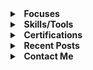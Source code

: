 <details>
  <summary><b>&nbsp;&nbsp;Focuses</b></summary>
  <br/>

 - Cybersecurity 
 - Open-Source Intelligence
 - Operations Security
 - Open-Source Software Development
</details> 

<details>
  <summary><b>&nbsp;&nbsp;Skills/Tools</b></summary>
  <br/>

 - Golang
 - HTML, CSS, & JS
 - Microsoft Office
 - Git 
 - VSCode
</details> 

<details>
  <summary><b>&nbsp;&nbsp;Certifications</b></summary>
  <br/>

 - Microsoft Office Specialist: Master
 - LE-1: Linux Essentials
</details> 


<details>
  <summary><b>&nbsp;&nbsp;Recent Posts</b></summary>
  <br>
  
 - **Tempest** - Leveraging paste sites as a medium for the discovery of objectionable and infringing materials.: [https://ax-i-om.github.io/p/tempest/](https://ax-i-om.github.io/p/tempest/)
 - **Bootleg Buskill** - An Improvised Buskill cable: [https://ax-i-om.github.io/p/bootleg-buskill/](https://ax-i-om.github.io/p/bootleg-buskill/)
</details>

<details>
  <summary><b>&nbsp;&nbsp;Contact Me</b></summary>
  <br>
  
 - **Email**: addressaxiom@pm.me
 - **PGP**: <br>
```
-----BEGIN PGP PUBLIC KEY BLOCK-----

mQINBGUZ5ckBEADrqWqIN/nfUzbb7SS5zAaBA8Ire+wg8NMru5pGb44aXeWGAfzf
BFH3pBoRQd8WcJiHXoKejjOJiVylX+L3TSxNVjslZriYUF+iVfcsVLJYk06dzetV
wQ089YPGWWorCWdGi/TBxzILGEWpkQJu74gHkXGpdzGneoc3X9RAFW7d06qCJuDy
JkLjro94WXMbNNh1Bq/MMe+bJ2zKF9FuT2qc+D3tNg9Lb5gVCMrXtqiRPhA4sw67
FPlVAFHMdrXIYRp/HmyUj8V6TGQr0kUjPwarbOj+aomGlGTPzSllWhoGX+RNFzpk
Un95EpIIpnKh9r9QPf3QAQsualf5ycXdfJ6eoYJVnc1yWQU5Jo0zF7QnLHrzDxs8
mgYqWLS2fjOaV4LReORae6QzJTUqubAoogd7sFoRDTpHVaSg2N3MxeOfqnadWkvv
ZrsUKJPMVz5XpkouM8YhOPOXxhkUZrfo8EaFrwabFLEgcgBH4IdWIs4vtT6DII8o
QlTT1FByWSmb1mPwYIooRHMLwzhDVPrgvzpOhzkHbPd4n/Iwc6oPUZ+4DVrcnGqx
8NcjHtUc/UR4PmJb8OPMFvZDkQGIUymR0muWW52wZDeIyc4AOh2mOdcuyLWml0NZ
niXTtIHCzEl662Lm9EQAbMzo3SFNpIf6+VVZtTswfhpkwfixV645gIZmfwARAQAB
tBpBeGlvbSA8YWRkcmVzc2F4aW9tQHBtLm1lPokCVAQTAQoAPhYhBMaKnAOrwaym
KKY51DMEAfitFnckBQJlGeXJAhsvBQkAJ40ABQsJCAcCBhUKCQgLAgQWAgMBAh4B
AheAAAoJEDMEAfitFnckn5gP/Rd9p2jdHS987XYZTbdGWGaRiuP5/2ux6+DAtzlk
w8Ff+3b7cHfYcqtPgplL5eTNGmi2EXSXwuZlHuHoHVrqQ5Zfyzagm6sVGNzpmcz4
j6mUmIQiG8ywZU5AMWR7pKDLimqnGoY+wT8h5NYa8yn/3RnWoYzbg+a5f/TNR1SF
cqVUJT41UmHTe4s+S6VrJgFylakXAEf0XCMK9Rz4MCbtH3LJyE5VKZf3kmxfAK6t
BDwItR59fp1IvI3NXpSV+CtHGs/TqYxau5/koCfJAP9pzE/s5e3L5ufWseS8zv6Z
lJ732TEHSOGVIp8luGssnSx1tpPAwAhfUs2iHf4Z6hiK0nBh9HVuzolPeIqe91nY
yTVqVveclqrvasuJgoi81tNg1EC4SvjhOAAfV+4UdSO5ApBOkKzb/heHxpFVygEa
gnI0NBztDCatdq2NiepdgH/ZCuzqmx56pSi19+wm2DiG0W13xuNfPBHyRYPYxEvT
VnsAZtcaxT9U2zEJtfdLGk7QfAH8//y2DJOYfMCI+AM5GBBz2Z70maDgt+nqaGvE
AkW6iptRni0U/oodLojfn1n5AjiUcybpl3UMwBupgarId1//XUXOPuJxpTkEStaF
1sfNlVmfwpUOQsDwAWxisOP+wEdY5+CU22vlvOV23impEDzbW9dvT5tSdcgtAQGF
Z5SMuQINBGUZ5ckBEAC+ccgpFXTJ2Sbny3IPBKV1VAD1z/iC4m1CMD7b68GaN/S4
f3TGmBYSEzSBXVJDlzt7nvmfwjOVR28Snd/lPx6/ypZrVSlIrUVa2dYJ9wMi7ubR
sqoltzdvp+SGP2IBEJbdRV/5ZsIaskyth0vjQQOCG6rvWnil8ie1h5+/J4xAahtg
saumf9elpQ4LDhGpNGo+PbvVibgAng3oAJzjAeb+BlI7fVujKDIA3GgOkXOjbd3T
DsOKfSdJLehK9wHR3mCzvCZafM8v49sBrvEdMAC32m8FMYT+EOSaBQ1+w4cCmght
Ag7tCjVd8V9gigUQPIthRMbPBsWf3T1/uD10eE7Zycb3l3IIYHW6FYzR8O2IEWeQ
DBtPUVUUXwFjtefj63Nb7aVytzq9hmwa4NM6n4f3nu7f3nAzmOyMTx/u6os0pCe7
Z9Z5ibHNu6L31PzCiIJ8cQXIHUtowVhnBmOBYcSav4jnMpivNkC34kUJalPMP2Y+
LF4phUVjxtC8TIGwptw2JP9NiSDR0qBKTsUyNOwru59CEgrTj3LV+6PdmeKw3JQ5
WVqJ933OskR2qw/ryiWNA3V9uG95mlj1Dn5w43zq+/cAS/Xa08LXo8K7iH/rX7Ee
vQ46m7ZaR6bKPn4TwKcmRcSC0zbsEk4l4i2DrNRN1Sp0kpCo8uBqoQqVGeRasQAR
AQABiQRyBBgBCgAmFiEExoqcA6vBrKYopjnUMwQB+K0WdyQFAmUZ5ckCGy4FCQAn
jQACQAkQMwQB+K0WdyTBdCAEGQEKAB0WIQQAjwvoQT6O5euSJZbNSbbJcXPFMQUC
ZRnlyQAKCRDNSbbJcXPFMcmeD/wMmvMyjNlsTOaRAU2qcErkFAp8jq/H9yXv7Xm0
wBwiRn0DSo8DS3kdjq16yDMgvit0MBcuVecgOhwvvHATcNuB0WLDhANpiu89p6Qj
NginYGj5v2rhwmKXohX7VS7YJBn5ibGiN9DzW1wA+Lpxa7N3uqShTu/tnqVX4VPS
+VBij7MsMig30yg7UQ8ccmuLVKAZ1XNpmyFL0ZZOL6tUiZM8EbPTG5YCa/ACMUeW
07kXDrFfzaW0kEN8F2dtRpsSOvMXGlLWU51drV8giesJ0A5fVyjrMdd/2CjhyYyZ
1jbMWAljfbW6lCrBj9nCuUzH5juWvzxfRt5TdZ0cx4dxxiJIrta2ZKDpmeMrrmZb
SEhg84aDq4AO6bGHy12Jn7G6Ina6EnHSH64/O9xbt0X0KCKHBhMheJUujxHivBqh
Ir8ugY/2W/xCTXhe4cSe7DOxfRTLKD9MpQbm9ywbpfgfvmbz53wut1nFO177iLeQ
GTNNZYXX458wXtCeidWThrJCDAmx540vqLhCvoRD4LcJ2o28T6+ZBbzTk7Xu149p
8VP+9tc2PKQHI/ktNylMJutt6UBRfiRyNqDxbNNiXBveopEXFMpMxQWSAiw/7U4n
ASA0so0Xq5UTHpTouEk0cEC6T6fsEH//CPV3QpyVO+lzBqPIWoE6v1dX8e5NFid5
rzsoBGOUD/0YMwWQQwS6y84YBYr+I6ao0ZqvsrkhST2iBrAq9kTJ0g4fyEtmkWSO
PqdWMEOqvXdIvELsyNlQpbDFBst6SatmtvuLhRPy4yt2EX4y0FXCJpWl+m4ZEP7u
Hgt6HekNpobm/M9kj/KPmwdBiXHhkAzc9eg6biwMuPaZoHEL97u0mA70WhI8eyMO
YBY9iRHvpD4908ddPZYbOZfemeOGncPbomdWR9nxbnQQT4PHohnlyxbyzYDO+p6A
CZHfNS7szOlJb/XI/Rxw2kAXu0LqAMv92NLw7K80ndZUYnGOCcvBnAmQiRFxS3ZZ
82D6IbLAbBrRUGWQGWO957och/o3vPUyLQtWN1pOm63QZ8sGqj4VQ0ERSeHud/gw
IZ2UEnD31NgQcFYnA1P3oue1yRsQlsrilJJKr1yClyxgn8oT7qIMMBKCzWuymp+5
OfURaXUBlYWM6DrYXmUvsCJHdI/rb3j+NmhxD1uiABWzp6nT9tXhnvUmntd2q4hT
+HSVvNHaiGi1F385sYMtJdcgTChzqA6EdsCKifU30Du0qfIu7qZUwB1bOneoR0ir
anAIHfp35L4vmulu81/e341V7j+W4lKPS2KJd7tgHFR6dDoLQ1HDCjDkGs5+he8i
OhyNsLrfbbTHv68OahE7nS8rZLLZpbiF9w8rBzsUYf268f2JwG7aUg==
=ildF
-----END PGP PUBLIC KEY BLOCK-----
```
</details>

